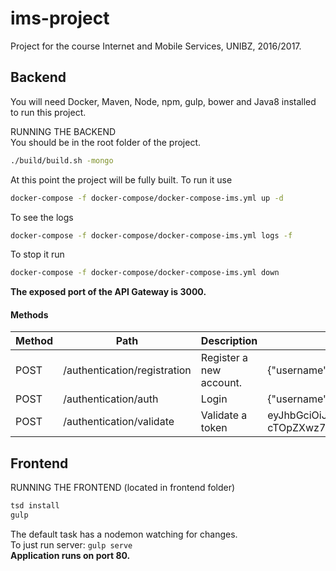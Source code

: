 # ims-project

Project for the course Internet and Mobile Services, UNIBZ, 2016/2017.

## Backend

You will need Docker, Maven, Node, npm, gulp, bower and Java8 installed to run this project.

RUNNING THE BACKEND<br/>
You should be in the root folder of the project.
```bash
./build/build.sh -mongo
```
At this point the project will be fully built.
To run it use
```bash
docker-compose -f docker-compose/docker-compose-ims.yml up -d
```
To see the logs
```bash
docker-compose -f docker-compose/docker-compose-ims.yml logs -f
```
To stop it run
```bash
docker-compose -f docker-compose/docker-compose-ims.yml down
```

**The exposed port of the API Gateway is 3000.**

#### Methods

Method	| Path	| Description | Example Body
------------- | ------------------------- | ------------- | ------------- 
POST	| /authentication/registration	| Register a new account. | {"username":"Richard012","email":"asdasd@gmail.com","password":"ciao1234"}
POST	| /authentication/auth	| Login | {"username":"Richard012","password":"ciao1234"}
POST	| /authentication/validate	| Validate a token | eyJhbGciOiJIUzUxMiJ9.eyJzdWIiOiJSaWNoYXJkMDEyIiwiY3JlYXRlZCI6MTQ4MTU4NDA5ODE1NywiZXhwIjoxNDg0MTc2MDk4fQ.0-cTOpZXwz7FewssjHpfXbWnr6JDUYX7B1ZbT3OPU6ude3MzA21obWA6VRtfysAwFSwIYXtSDINqDRM1EbTFJw

## Frontend

RUNNING THE FRONTEND (located in frontend folder)<br/>

```bash
tsd install
gulp
```

The default task has a nodemon watching for changes.<br/>
To just run server: `gulp serve`<br/>
**Application runs on port 80.**